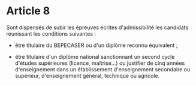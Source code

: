 # Article 8

Sont dispensés de subir les épreuves écrites d'admissibilité les candidats réunissant les conditions suivantes :

- être titulaire du BEPECASER ou d'un diplôme reconnu équivalent ;

- être titulaire d'un diplôme national sanctionnant un second cycle d'études supérieures (licence, maîtrise...) ou justifier de cinq années d'enseignement dans un établissement d'enseignement secondaire ou supérieur, d'enseignement général, technique ou agricole.
